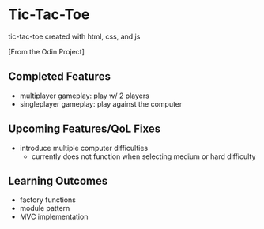 # Tic-Tac-Toe

tic-tac-toe created with html, css, and js

[From the Odin Project]

## Completed Features

- multiplayer gameplay: play w/ 2 players
- singleplayer gameplay: play against the computer

## Upcoming Features/QoL Fixes

- introduce multiple computer difficulties
    - currently does not function when selecting medium or hard difficulty

## Learning Outcomes

- factory functions
- module pattern
- MVC implementation